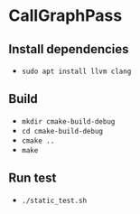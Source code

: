 # CallGraphPass

## Install dependencies

  * ``sudo apt install llvm clang``

## Build
  * ``mkdir cmake-build-debug``
  * ``cd cmake-build-debug``
  * ``cmake ..``
  * ``make``

## Run test
  * ``./static_test.sh``
